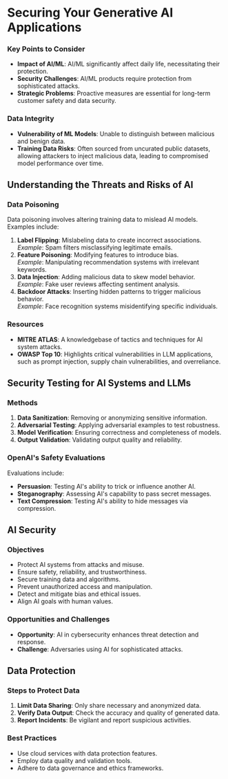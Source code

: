 # Securing Your Generative AI Applications

### Key Points to Consider

- **Impact of AI/ML**: AI/ML significantly affect daily life, necessitating their protection.
- **Security Challenges**: AI/ML products require protection from sophisticated attacks.
- **Strategic Problems**: Proactive measures are essential for long-term customer safety and data security.

### Data Integrity

- **Vulnerability of ML Models**: Unable to distinguish between malicious and benign data.
- **Training Data Risks**: Often sourced from uncurated public datasets, allowing attackers to inject malicious data, leading to compromised model performance over time.

## Understanding the Threats and Risks of AI

### Data Poisoning

Data poisoning involves altering training data to mislead AI models. Examples include:

1. **Label Flipping**: Mislabeling data to create incorrect associations.\
   _Example_: Spam filters misclassifying legitimate emails.
2. **Feature Poisoning**: Modifying features to introduce bias.\
   _Example_: Manipulating recommendation systems with irrelevant keywords.
3. **Data Injection**: Adding malicious data to skew model behavior.\
   _Example_: Fake user reviews affecting sentiment analysis.
4. **Backdoor Attacks**: Inserting hidden patterns to trigger malicious behavior.\
   _Example_: Face recognition systems misidentifying specific individuals.

### Resources

- **MITRE ATLAS**: A knowledgebase of tactics and techniques for AI system attacks.
- **OWASP Top 10**: Highlights critical vulnerabilities in LLM applications, such as prompt injection, supply chain vulnerabilities, and overreliance.

## Security Testing for AI Systems and LLMs

### Methods

1. **Data Sanitization**: Removing or anonymizing sensitive information.
2. **Adversarial Testing**: Applying adversarial examples to test robustness.
3. **Model Verification**: Ensuring correctness and completeness of models.
4. **Output Validation**: Validating output quality and reliability.

### OpenAI's Safety Evaluations

Evaluations include:

- **Persuasion**: Testing AI's ability to trick or influence another AI.
- **Steganography**: Assessing AI's capability to pass secret messages.
- **Text Compression**: Testing AI's ability to hide messages via compression.

## AI Security

### Objectives

- Protect AI systems from attacks and misuse.
- Ensure safety, reliability, and trustworthiness.
- Secure training data and algorithms.
- Prevent unauthorized access and manipulation.
- Detect and mitigate bias and ethical issues.
- Align AI goals with human values.

### Opportunities and Challenges

- **Opportunity**: AI in cybersecurity enhances threat detection and response.
- **Challenge**: Adversaries using AI for sophisticated attacks.

## Data Protection

### Steps to Protect Data

1. **Limit Data Sharing**: Only share necessary and anonymized data.
2. **Verify Data Output**: Check the accuracy and quality of generated data.
3. **Report Incidents**: Be vigilant and report suspicious activities.

### Best Practices

- Use cloud services with data protection features.
- Employ data quality and validation tools.
- Adhere to data governance and ethics frameworks.
